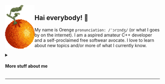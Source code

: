 <img align="left" src="assets/orange.png" height="142">

## Hai everybody! 🧡
My name is Orenge `pronunciation: /ˈɔrɪndʒ/` (or what I goes by on the internet). I am a aspired amateur C++ developer and a self-proclaimed free softwear avocate. I love to learn about new topics and/or more of what I currently know.

<details>
<summary> <h4> More stuff about me </h4> </summary>
<p>

<table width="100%" align="center">
<tr>
  <th> 📙 What I am learning </th>
  <th> ✨ My Interests </th>
</tr>
<tr> 
  <td><ui>
    <li> ⚛️ Functional Reactive Programming</li>
    <li> 🕹️ Game Programming </li>
    <li> 💯 More C++ </li>
  </ui>
    <br>
    <p>&emsp;&emsp;&emsp;&emsp;&emsp;&emsp;&emsp;&emsp;&emsp;&emsp;&emsp;&emsp;&emsp;&emsp;&emsp;&emsp;&emsp;&emsp;&emsp;&emsp;&emsp;&emsp;</p>
  </td>
  <td><ui>
    <li> 💻 Coding (duh) </li>
    <li> 🎮 Indie Video Games </li>
    <li> 🧶 Knitting </li>
    <li> 🆎 Linguistics </li>
  </ui>
    <p>&emsp;&emsp;&emsp;&emsp;&emsp;&emsp;&emsp;&emsp;&emsp;&emsp;&emsp;&emsp;&emsp;&emsp;&emsp;&emsp;&emsp;&emsp;&emsp;&emsp;&emsp;&emsp;</p>
  </td>
</tr>
</table>

<br>
<p align="center">🧩🦋🎭</p>
</p>
</details>

___
